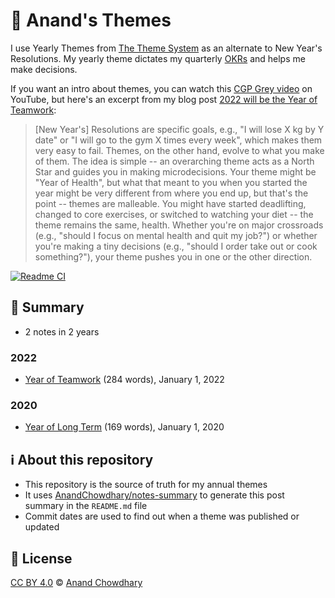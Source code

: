 # 🌈 Anand's Themes

I use Yearly Themes from [The Theme System](https://www.themesystem.com) as an alternate to New Year's Resolutions. My yearly theme dictates my quarterly [OKRs](https://github.com/AnandChowdhary/okrs) and helps me make decisions.

If you want an intro about themes, you can watch this [CGP Grey video](https://www.youtube.com/watch?v=NVGuFdX5guE) on YouTube, but here's an excerpt from my blog post [2022 will be the Year of Teamwork](https://github.com/AnandChowdhary/blog/blob/master/blog/2021/year-of-teamwork.md):

> [New Year's] Resolutions are specific goals, e.g., "I will lose X kg by Y date" or "I will go to the gym X times every week", which makes them very easy to fail. Themes, on the other hand, evolve to what you make of them. The idea is simple -- an overarching theme acts as a North Star and guides you in making microdecisions. Your theme might be "Year of Health", but what that meant to you when you started the year might be very different from where you end up, but that's the point -- themes are malleable. You might have started deadlifting, changed to core exercises, or switched to watching your diet -- the theme remains the same, health. Whether you're on major crossroads (e.g., "should I focus on mental health and quit my job?") or whether you're making a tiny decisions (e.g., "should I order take out or cook something?"), your theme pushes you in one or the other direction.

[![Readme CI](https://github.com/AnandChowdhary/blog/workflows/Readme%20CI/badge.svg)](https://github.com/AnandChowdhary/blog/actions?query=workflow%3A%22Readme+CI%22)

<!--notes-->

## 🌯 Summary

- 2 notes in 2 years

### 2022

- [Year of Teamwork](./themes/2022/year-of-teamwork.md) (284 words), January 1, 2022

### 2020

- [Year of Long Term](./themes/2020/year-of-long-term.md) (169 words), January 1, 2020
<!--/notes-->

## ℹ️ About this repository

- This repository is the source of truth for my annual themes
- It uses [AnandChowdhary/notes-summary](https://github.com/AnandChowdhary/notes-summary) to generate this post summary in the `README.md` file
- Commit dates are used to find out when a theme was published or updated

## 📄 License

[CC BY 4.0](./LICENSE) © [Anand Chowdhary](https://anandchowdhary.com)
